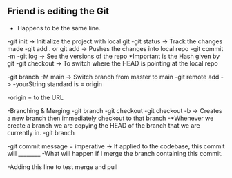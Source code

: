 ## Friend is editing the Git

- Happens to be the same line.

-git init -> Initialize the project with local git
-git status -> Track the changes made
-git add . or git add <filename> -> Pushes the changes into local repo
-git commit -m <yourStringOfMessage>
-git log -> See the versions of the repo *Important is the Hash given by git
-git checkout <hash> -> To switch where the HEAD is pointing at the local repo

-git branch -M main -> Switch branch from master to main
-git remote add <yourString> <remote repo URL> -> 
-yourString standard is = origin

-origin = to the URL

-Branching & Merging
-git branch <branchName>
-git checkout <branchName>
-git checkout -b <branchName> -> Creates a new branch then immediately checkout to that branch
-*Whenever we create a branch we are copying the HEAD of the branch that we are currently in.
-git branch <branchName> <branchReference>

-git commit message = imperative -> If applied to the codebase, this commit will ________
-What will happen if I merge the branch containing this commit.

-Adding this line to test merge and pull